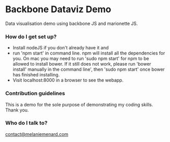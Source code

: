 # Backbone Dataviz Demo #

Data visualisation demo using backbone JS and marionette JS.

### How do I get set up? ###

* Install nodeJS if you don't already have it and 
* run 'npm start' in command line. npm will install all the dependencies for you. On mac you may need to run 'sudo npm start' for npm to be allowed to install bower. If it still does not work, please run 'bower install' manually in the command line', then 'sudo npm start' once bower has finished installing.
* Visit localhost:8000 in a browser to see the webapp.


### Contribution guidelines ###

This is a demo for the sole purpose of demonstrating my coding skills. Thank you.

### Who do I talk to? ###

contact@melaniemenard.com